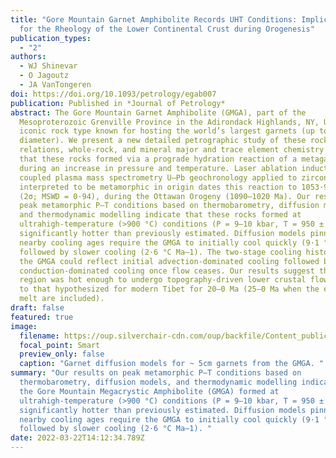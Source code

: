 ```yaml
---
title: "Gore Mountain Garnet Amphibolite Records UHT Conditions: Implications
  for the Rheology of the Lower Continental Crust during Orogenesis"
publication_types:
  - "2"
authors:
  - WJ Shinevar
  - O Jagoutz
  - JA VanTongeren
doi: https://doi.org/10.1093/petrology/egab007
publication: Published in *Journal of Petrology*
abstract: The Gore Mountain Garnet Amphibolite (GMGA), part of the
  Mesoproterozoic Grenville Province in the Adirondack Highlands, NY, USA, is an
  iconic rock type known for hosting the world’s largest garnets (up to 1 m
  diameter). We present a new detailed petrographic study of these rocks. Field
  relations, whole-rock, and mineral major and trace element chemistry suggest
  that these rocks formed via a prograde hydration reaction of a metagabbro
  during an increase in pressure and temperature. Laser ablation inductively
  coupled plasma mass spectrometry U–Pb geochronology applied to zircon
  interpreted to be metamorphic in origin dates this reaction to 1053·9 ± 5·4 Ma
  (2σ; MSWD = 0·94), during the Ottawan Orogeny (1090–1020 Ma). Our results on
  peak metamorphic P–T conditions based on thermobarometry, diffusion models,
  and thermodynamic modelling indicate that these rocks formed at
  ultrahigh-temperature (>900 °C) conditions (P = 9–10 kbar, T = 950 ± 40 °C),
  significantly hotter than previously estimated. Diffusion models pinned by
  nearby cooling ages require the GMGA to initially cool quickly (9·1 °C Ma–1),
  followed by slower cooling (2·6 °C Ma–1). The two-stage cooling history for
  the GMGA could reflect initial advection-dominated cooling followed by
  conduction-dominated cooling once flow ceases. Our results suggest that the
  region was hot enough to undergo topography-driven lower crustal flow similar
  to that hypothesized for modern Tibet for 20–0 Ma (25–0 Ma when the effects of
  melt are included).
draft: false
featured: true
image:
  filename: https://oup.silverchair-cdn.com/oup/backfile/Content_public/Journal/petrology/62/4/10.1093_petrology_egab007/5/egab007f17.jpeg?Expires=1650982458&Signature=2ngf5CKEMV7vqqi-PrceS4rzEJPIMGqCZQQfCeyA1xpKDs4fVlyW~PPtR6Q1M6ACzw3QTyVEXTGXotipgzxHIBi98mTq5lxQy-VLCjJuvsZoWdtXwxiN3hAb8FqUXSPpuyGDU05FVBZOogUhXrREQPTvV4pk~9aspjKQK1ePH067LZiSjmNrxnuZsPbHLNcBvunK2w4yiVF4zdT2rf18FhbWjzfa7MeszCzh3QPP0ZdBKCYQSncYHk-zfLtSGZ6A8tHtAVcR4~PpdfMIMQWgoPgtUncyD~C21H5GPZWmHmbQDtogcsR6m0h6UvQ05PLzBYPcLYjjPfQWY5ZhkHUrEA__&Key-Pair-Id=APKAIE5G5CRDK6RD3PGA
  focal_point: Smart
  preview_only: false
  caption: "Garnet diffusion models for ~ 5cm garnets from the GMGA. "
summary: "Our results on peak metamorphic P–T conditions based on
  thermobarometry, diffusion models, and thermodynamic modelling indicate that
  the Gore Mountain Megacrystic Amphibolite (GMGA) formed at
  ultrahigh-temperature (>900 °C) conditions (P = 9–10 kbar, T = 950 ± 40 °C),
  significantly hotter than previously estimated. Diffusion models pinned by
  nearby cooling ages require the GMGA to initially cool quickly (9·1 °C Ma–1),
  followed by slower cooling (2·6 °C Ma–1). "
date: 2022-03-22T14:12:34.789Z
---
```


